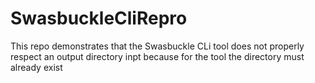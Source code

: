 # SwasbuckleCliRepro

This repo demonstrates that the Swasbuckle CLi tool does not properly respect an output directory inpt because for the tool the directory must already exist
